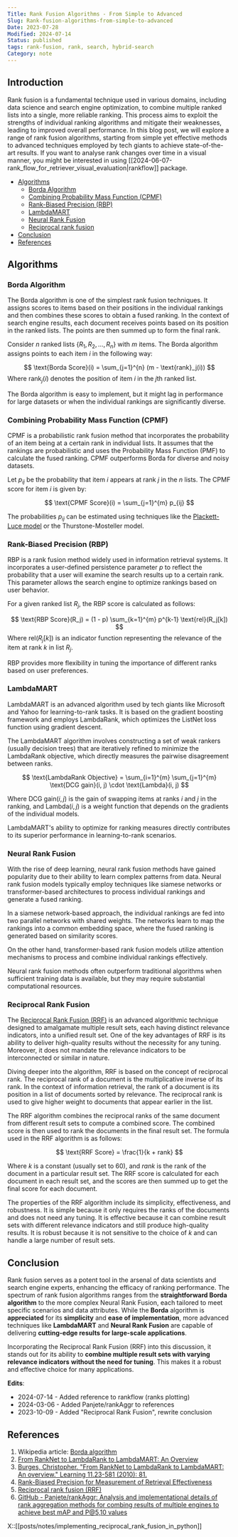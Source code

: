```yaml
---
Title: Rank Fusion Algorithms - From Simple to Advanced
Slug: Rank-fusion-algorithms-from-simple-to-advanced
Date: 2023-07-28
Modified: 2024-07-14
Status: published
tags: rank-fusion, rank, search, hybrid-search
Category: note
---
```

## Introduction

Rank fusion is a fundamental technique used in various domains, including data science and search engine optimization, to combine multiple ranked lists into a single, more reliable ranking. This process aims to exploit the strengths of individual ranking algorithms and mitigate their weaknesses, leading to improved overall performance. In this blog post, we will explore a range of rank fusion algorithms, starting from simple yet effective methods to advanced techniques employed by tech giants to achieve state-of-the-art results. If you want to analyse rank changes over time in a visual manner, you might be interested in using [[2024-06-07-rank_flow_for_retriever_visual_evaluation|rankflow]] package.

<!-- MarkdownTOC levels="2,3" autolink="true" autoanchor="true" -->

- [Algorithms](#algorithms)
 	- [Borda Algorithm](#borda-algorithm)
 	- [Combining Probability Mass Function \(CPMF\)](#combining-probability-mass-function-cpmf)
 	- [Rank-Biased Precision \(RBP\)](#rank-biased-precision-rbp)
 	- [LambdaMART](#lambdamart)
 	- [Neural Rank Fusion](#neural-rank-fusion)
 	- [Reciprocal rank fusion](#reciprocal-rank-fusion)
- [Conclusion](#conclusion)
- [References](#references)

<!-- /MarkdownTOC -->

<a id="algorithms"></a>

## Algorithms

<a id="borda-algorithm"></a>
### Borda Algorithm

The Borda algorithm is one of the simplest rank fusion techniques. It assigns scores to items based on their positions in the individual rankings and then combines these scores to obtain a fused ranking. In the context of search engine results, each document receives points based on its position in the ranked lists. The points are then summed up to form the final rank.

Consider $n$ ranked lists $\{R_1, R_2, \ldots, R_n\}$ with $m$ items. The Borda algorithm assigns points to each item $i$ in the following way:

$$
\text{Borda Score}(i) = \sum_{j=1}^{n} (m - \text{rank}_j(i))
$$
Where $\text{rank}_j(i)$ denotes the position of item $i$ in the $j$th ranked list.

The Borda algorithm is easy to implement, but it might lag in performance for large datasets or when the individual rankings are significantly diverse.

<a id="combining-probability-mass-function-cpmf"></a>

### Combining Probability Mass Function (CPMF)

CPMF is a probabilistic rank fusion method that incorporates the probability of an item being at a certain rank in individual lists. It assumes that the rankings are probabilistic and uses the Probability Mass Function (PMF) to calculate the fused ranking. CPMF outperforms Borda for diverse and noisy datasets.

Let $p_{ij}$ be the probability that item $i$ appears at rank $j$ in the $n$ lists. The CPMF score for item $i$ is given by:

$$
\text{CPMF Score}(i) = \sum_{j=1}^{m} p_{ij}
$$

The probabilities $p_{ij}$ can be estimated using techniques like the [Plackett-Luce model](https://hturner.github.io/PlackettLuce/articles/Overview.html) or the Thurstone-Mosteller model.

<a id="rank-biased-precision-rbp"></a>

### Rank-Biased Precision (RBP)

RBP is a rank fusion method widely used in information retrieval systems. It incorporates a user-defined persistence parameter $p$ to reflect the probability that a user will examine the search results up to a certain rank. This parameter allows the search engine to optimize rankings based on user behavior.

For a given ranked list $R_j$, the RBP score is calculated as follows:

$$
\text{RBP Score}(R_j) = (1 - p) \sum_{k=1}^{m} p^{k-1} \text{rel}(R_j[k])
$$
Where $\text{rel}(R_j[k])$ is an indicator function representing the relevance of the item at rank $k$ in list $R_j$.

RBP provides more flexibility in tuning the importance of different ranks based on user preferences.

<a id="lambdamart"></a>

### LambdaMART

LambdaMART is an advanced algorithm used by tech giants like Microsoft and Yahoo for learning-to-rank tasks. It is based on the gradient boosting framework and employs LambdaRank, which optimizes the ListNet loss function using gradient descent.

The LambdaMART algorithm involves constructing a set of weak rankers (usually decision trees) that are iteratively refined to minimize the LambdaRank objective, which directly measures the pairwise disagreement between ranks.

$$
\text{LambdaRank Objective} = \sum_{i=1}^{m} \sum_{j=1}^{m} \text{DCG gain}(i, j) \cdot \text{Lambda}(i, j)
$$

Where $\text{DCG gain}(i, j)$ is the gain of swapping items at ranks $i$ and $j$ in the ranking, and $\text{Lambda}(i, j)$ is a weight function that depends on the gradients of the individual models.

LambdaMART's ability to optimize for ranking measures directly contributes to its superior performance in learning-to-rank scenarios.

<a id="neural-rank-fusion"></a>

### Neural Rank Fusion

With the rise of deep learning, neural rank fusion methods have gained popularity due to their ability to learn complex patterns from data. Neural rank fusion models typically employ techniques like siamese networks or transformer-based architectures to process individual rankings and generate a fused ranking.

In a siamese network-based approach, the individual rankings are fed into two parallel networks with shared weights. The networks learn to map the rankings into a common embedding space, where the fused ranking is generated based on similarity scores.

On the other hand, transformer-based rank fusion models utilize attention mechanisms to process and combine individual rankings effectively.

Neural rank fusion methods often outperform traditional algorithms when sufficient training data is available, but they may require substantial computational resources.

<a id="reciprocal-rank-fusion"></a>

### Reciprocal Rank Fusion

The [Reciprocal Rank Fusion (RRF)](https://plg.uwaterloo.ca/~gvcormac/cormacksigir09-rrf.pdf) is an advanced algorithmic technique designed to amalgamate multiple result sets, each having distinct relevance indicators, into a unified result set. One of the key advantages of RRF is its ability to deliver high-quality results without the necessity for any tuning. Moreover, it does not mandate the relevance indicators to be interconnected or similar in nature.

Diving deeper into the algorithm, RRF is based on the concept of reciprocal rank. The reciprocal rank of a document is the multiplicative inverse of its rank. In the context of information retrieval, the rank of a document is its position in a list of documents sorted by relevance. The reciprocal rank is used to give higher weight to documents that appear earlier in the list.

The RRF algorithm combines the reciprocal ranks of the same document from different result sets to compute a combined score. The combined score is then used to rank the documents in the final result set. The formula used in the RRF algorithm is as follows:

$$
\text{RRF Score} = \frac{1}{k + rank}
$$

Where $k$ is a constant (usually set to 60), and $rank$ is the rank of the document in a particular result set. The RRF score is calculated for each document in each result set, and the scores are then summed up to get the final score for each document.

The properties of the RRF algorithm include its simplicity, effectiveness, and robustness. It is simple because it only requires the ranks of the documents and does not need any tuning. It is effective because it can combine result sets with different relevance indicators and still produce high-quality results. It is robust because it is not sensitive to the choice of $k$ and can handle a large number of result sets.
<a id="conclusion"></a>

## Conclusion

Rank fusion serves as a potent tool in the arsenal of data scientists and search engine experts, enhancing the efficacy of ranking performance. The spectrum of rank fusion algorithms ranges from the **straightforward Borda algorithm** to the more complex Neural Rank Fusion, each tailored to meet specific scenarios and data attributes. While the **Borda** algorithm is **appreciated** for its **simplicity** and **ease of implementation**, more advanced techniques like **LambdaMART** and **Neural Rank Fusion** are capable of delivering **cutting-edge results for large-scale applications**.

Incorporating the Reciprocal Rank Fusion (RRF) into this discussion, it stands out for its ability to **combine multiple result sets with varying relevance indicators** **without the need for tuning**. This makes it a robust and effective choice for many applications.

**Edits**:

- 2024-07-14 - Added reference to rankflow (ranks plotting)
- 2024-03-06 - Added Panjete/rankAggr to references
- 2023-10-09 - Added "Reciprocal Rank Fusion", rewrite conclusion
<a id="references"></a>

## References

1. Wikipedia article: [Borda algorithm](https://en.wikipedia.org/wiki/Borda_count)
2. [From RankNet to LambdaRank to LambdaMART: An Overview](https://www.microsoft.com/en-us/research/publication/from-ranknet-to-lambdarank-to-lambdamart-an-overview/)
3. [Burges, Christopher. "From RankNet to LambdaRank to LambdaMART: An overview." Learning 11.23-581 (2010): 81.](https://www.microsoft.com/en-us/research/publication/from-ranknet-to-lambdarank-to-lambdamart-an-overview/)
4. [Rank-Biased Precision for Measurement of Retrieval Effectiveness](https://people.eng.unimelb.edu.au/jzobel/fulltext/acmtois08.pdf)
5. [Reciprocal rank fusion (RRF)](https://plg.uwaterloo.ca/~gvcormac/cormacksigir09-rrf.pdf)
6. [GitHub - Panjete/rankAggr: Analysis and implementational details of rank aggregation methods for combing results of multiple engines to achieve best mAP and P@5,10 values](https://github.com/Panjete/rankAggr)


X::[[posts/notes/implementing_reciprocal_rank_fusion_in_python]]
